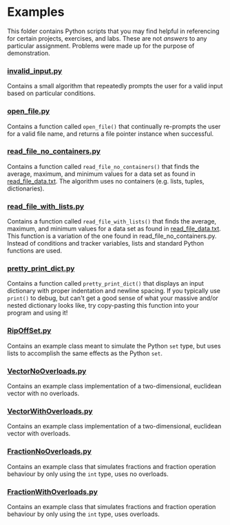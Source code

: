 # Examples

This folder contains Python scripts that you may find helpful in referencing for certain projects, exercises, and labs. These are not _answers_ to any particular assignment. Problems were made up for the purpose of demonstration.

### [invalid_input.py](invalid_input.py)

Contains a small algorithm that repeatedly prompts the user for a valid input based on particular conditions. 

### [open_file.py](open_file.py)

Contains a function called `open_file()` that continually re-prompts the user for a valid file name, and returns a file pointer instance when successful.

### [read_file_no_containers.py](read_file_no_containers.py)

Contains a function called `read_file_no_containers()` that finds the average, maximum, and minimum values for a data set as found in [read_file_data.txt](read_file_data.txt). The algorithm uses no containers (e.g. lists, tuples, dictionaries). 

### [read_file_with_lists.py](read_file_with_lists.py)

Contains a function called `read_file_with_lists()` that finds the average, maximum, and minimum values for a data set as found in [read_file_data.txt](read_file_data.txt). This function is a variation of the one found in read_file_no_containers.py. Instead of conditions and tracker variables, lists and standard Python functions are used.

### [pretty_print_dict.py](pretty_print_dict.py)

Contains a function called `pretty_print_dict()` that displays an input dictionary with proper indentation and newline spacing. If you typically use `print()` to debug, but can't get a good sense of what your massive and/or nested dictionary looks like, try copy-pasting this function into your program and using it!

### [RipOffSet.py](RipOffSet.py)

Contains an example class meant to simulate the Python `set` type, but uses lists to accomplish the same effects as the Python `set`.

### [VectorNoOverloads.py](VectorNoOverloads.py)

Contains an example class implementation of a two-dimensional, euclidean vector with no overloads.

### [VectorWithOverloads.py](VectorWithOverloads.py)

Contains an example class implementation of a two-dimensional, euclidean vector with overloads.

### [FractionNoOverloads.py](FractionNoOverloads.py)

Contains an example class that simulates fractions and fraction operation behaviour by only using the `int` type, uses no overloads.

### [FractionWithOverloads.py](FractionWithOverloads.py)

Contains an example class that simulates fractions and fraction operation behaviour by only using the `int` type, uses overloads.
